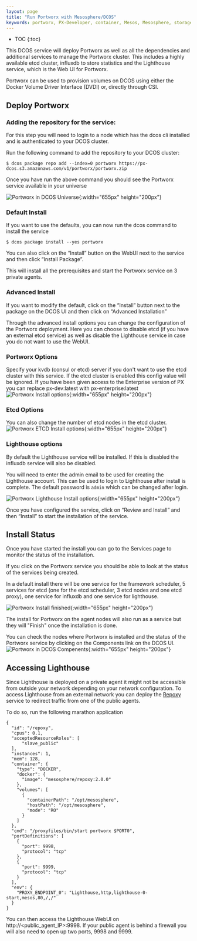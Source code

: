 ```yaml
---
layout: page
title: "Run Portworx with Mesosphere/DCOS"
keywords: portworx, PX-Developer, container, Mesos, Mesosphere, storage
---
```


* TOC
{:toc}

This DCOS service will deploy Portworx as well as all the dependencies and additional services to manage the Portworx
cluster. This includes a highly available etcd cluster, influxdb to store statistics and the Lighthouse service, which is
the Web UI for Portworx.

Portworx can be used to provision volumes on DCOS using either the Docker Volume Driver Interface (DVDI) or, directly 
through CSI.

## Deploy Portworx
### Adding the repository for the service:

For this step you will need to login to a node which has the dcos cli installed and is authenticated to your DCOS cluster.

Run the following command to add the repository to your DCOS cluster:

```
$ dcos package repo add --index=0 portworx https://px-dcos.s3.amazonaws.com/v1/portworx/portworx.zip
```

Once you have run the above command you should see the Portworx service available in your universe

![Portworx in DCOS Universe](/images/dcos-px-universe.png){:width="655px" height="200px"}

### Default Install
If you want to use the defaults, you can now run the dcos command to install the service
```
$ dcos package install --yes portworx
```
You can also click on the  “Install” button on the WebUI next to the service and then click “Install Package”.

This will install all the prerequisites and start the Portworx service on 3 private agents.

### Advanced Install
If you want to modify the default, click on the “Install” button next to the package on the DCOS UI and then click on
“Advanced Installation”

Through the advanced install options you can change the configuration of the Portworx deployment. Here you can choose to
disable etcd (if you have an external etcd service) as well as disable the Lighthouse service in case you do not want to
use the WebUI.

### Portworx Options
Specify your kvdb (consul or etcd) server if you don't want to use the etcd cluster with this service. If the etcd cluster
is enabled this config value will be ignored.
If you have been given access to the Enterprise version of PX you can replace px-dev:latest with px-enterprise:latest
![Portworx Install options](/images/dcos-px-install-options-1.png){:width="655px" height="200px"}

### Etcd Options
You can also change the number of etcd nodes in the etcd cluster.
![Portworx ETCD Install options](/images/dcos-px-install-options-2.png){:width="655px" height="200px"}

### Lighthouse options
By default the Lighthouse service will be installed. If this is disabled the influxdb service will also be disabled.

You will need to enter the admin email to be used for creating the Lighthouse account. This can be used to login to Lighthouse after install is complete. The default password is `admin` which can be changed after login.

![Portworx Lighthouse Install options](/images/dcos-px-install-options-3.png){:width="655px" height="200px"}

Once you have configured the service, click on “Review and Install” and then “Install” to start the installation of the
service.

## Install Status

Once you have started the install you can go to the Services page to monitor the status of the installation.

If you click on the Portworx service you should be able to look at the status of the services being created. 

In a default install there will be one service for the framework scheduler, 5 services for etcd (one for the etcd scheduler,
3 etcd nodes and one etcd proxy), one service for influxdb and one service for lighthouse.

![Portworx Install finished](/images/dcos-px-install-finished.png){:width="655px" height="200px"}

The install for Portworx on the agent nodes will also run as a service but they will "Finish" once the installation is done.

You can check the nodes where Portworx is installed and the status of the Portworx service by clicking on the Components
link on the DCOS UI.
![Portworx in DCOS Compenents](/images/dcos-px-components.png){:width="655px" height="200px"}

## Accessing Lighthouse

Since Lighthouse is deployed on a private agent it might not be accessible from outside your network depending on your
network configuration. To access Lighthouse from an external network you can deploy the
[Repoxy](https://gist.github.com/nlsun/877411115f7e3b885b5e9daa8821722f) service to redirect traffic from one of the public 
agents.

To do so, run the following marathon application

```
{
  "id": "/repoxy",
  "cpus": 0.1,
  "acceptedResourceRoles": [
      "slave_public"
  ],
  "instances": 1,
  "mem": 128,
  "container": {
    "type": "DOCKER",
    "docker": {
      "image": "mesosphere/repoxy:2.0.0"
    },
    "volumes": [
      {
        "containerPath": "/opt/mesosphere",
        "hostPath": "/opt/mesosphere",
        "mode": "RO"
      }
    ]
  },
  "cmd": "/proxyfiles/bin/start portworx $PORT0",
  "portDefinitions": [
    {
      "port": 9998,
      "protocol": "tcp"
    },
    {
      "port": 9999,
      "protocol": "tcp"
    }
  ],
  "env": {
    "PROXY_ENDPOINT_0": "Lighthouse,http,lighthouse-0-start,mesos,80,/,/"
  }
}
```

You can then access the Lighthouse WebUI on http://\<public_agent_IP\>:9998.
If your public agent is behind a firewall you will also need to open up two ports, 9998 and 9999.



